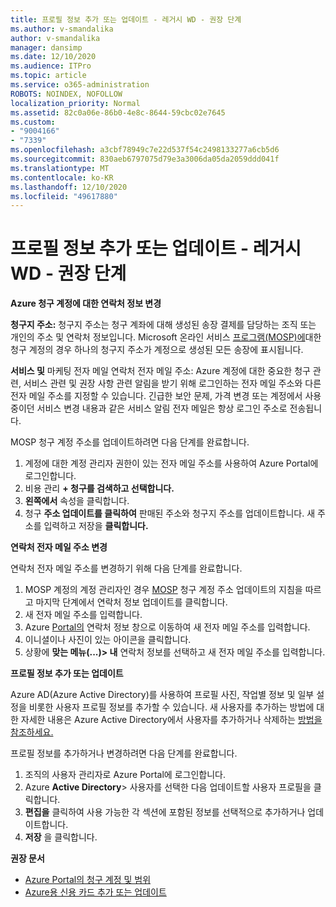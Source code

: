 ```yaml
---
title: 프로필 정보 추가 또는 업데이트 - 레거시 WD - 권장 단계
ms.author: v-smandalika
author: v-smandalika
manager: dansimp
ms.date: 12/10/2020
ms.audience: ITPro
ms.topic: article
ms.service: o365-administration
ROBOTS: NOINDEX, NOFOLLOW
localization_priority: Normal
ms.assetid: 82c0a06e-86b0-4e8c-8644-59cbc02e7645
ms.custom:
- "9004166"
- "7339"
ms.openlocfilehash: a3cbf78949c7e22d537f54c2498133277a6cb5d6
ms.sourcegitcommit: 830aeb6797075d79e3a3006da05da2059ddd041f
ms.translationtype: MT
ms.contentlocale: ko-KR
ms.lasthandoff: 12/10/2020
ms.locfileid: "49617880"
---
```

# <a name="add-or-update-profile-information---legacy-wd---recommended-steps"></a>프로필 정보 추가 또는 업데이트 - 레거시 WD - 권장 단계

**Azure 청구 계정에 대한 연락처 정보 변경**

**청구지 주소:** 청구지 주소는 청구 계좌에 대해 생성된 송장 결제를 담당하는 조직 또는 개인의 주소 및 연락처 정보입니다. Microsoft 온라인 서비스 [프로그램(MOSP)에](https://docs.microsoft.com/azure/cost-management-billing/manage/change-azure-account-profile#update-an-mosp-billing-account-address)대한 청구 계정의 경우 하나의 청구지 주소가 계정으로 생성된 모든 송장에 표시됩니다.

**서비스 및** 마케팅 전자 메일 연락처 [](https://docs.microsoft.com/azure/cost-management-billing/manage/change-azure-account-profile#change-your-contact-email-address) 전자 메일 주소: Azure 계정에 대한 중요한 청구 관련, 서비스 관련 및 권장 사항 관련 알림을 받기 위해 로그인하는 전자 메일 주소와 다른 전자 메일 주소를 지정할 수 있습니다. 긴급한 보안 문제, 가격 변경 또는 계정에서 사용 중이던 서비스 변경 내용과 같은 서비스 알림 전자 메일은 항상 로그인 주소로 전송됩니다.

MOSP 청구 계정 주소를 업데이트하려면 다음 단계를 완료합니다.
1. 계정에 대한 계정 관리자 권한이 있는 전자 메일 주소를 사용하여 Azure Portal에 로그인합니다.
2. 비용 관리 **+ 청구를 검색하고 선택합니다.** 
3. **왼쪽에서** 속성을 클릭합니다. 
4. 청구 **주소 업데이트를 클릭하여** 판매된 주소와 청구지 주소를 업데이트합니다. 새 주소를 입력하고 저장을 **클릭합니다.**

**연락처 전자 메일 주소 변경** 

연락처 전자 메일 주소를 변경하기 위해 다음 단계를 완료합니다.
1. MOSP 계정의 계정 관리자인 경우 [MOSP](https://docs.microsoft.com/azure/cost-management-billing/manage/change-azure-account-profile#update-an-mosp-billing-account-address) 청구 계정 주소 업데이트의 지침을  따르고 마지막 단계에서 연락처 정보 업데이트를 클릭합니다. 
2. 새 전자 메일 주소를 입력합니다. 
3. Azure [Portal의](https://ms.portal.azure.com/) 연락처 정보 창으로 이동하여 새 전자 메일 주소를 입력합니다. 
4. 이니셜이나 사진이 있는 아이콘을 클릭합니다. 
5. 상황에 **맞는 메뉴(...)> 내** 연락처 정보를 선택하고 새 전자 메일 주소를 입력합니다.

**프로필 정보 추가 또는 업데이트**

Azure AD(Azure Active Directory)를 사용하여 프로필 사진, 작업별 정보 및 일부 설정을 비롯한 사용자 프로필 정보를 추가할 수 있습니다. 새 사용자를 추가하는 방법에 대한 자세한 내용은 Azure Active Directory에서 사용자를 추가하거나 삭제하는 [방법을 참조하세요.](https://docs.microsoft.com/azure/active-directory/fundamentals/add-users-azure-active-directory)

프로필 정보를 추가하거나 변경하려면 다음 단계를 완료합니다.

1. 조직의 사용자 관리자로 Azure Portal에 로그인합니다.
2. Azure **Active Directory**> 사용자를 선택한 다음 업데이트할 사용자 프로필을 클릭합니다. 
3. **편집을** 클릭하여 사용 가능한 각 섹션에 포함된 정보를 선택적으로 추가하거나 업데이트합니다. 
4. **저장** 을 클릭합니다.

**권장 문서**

- [Azure Portal의 청구 계정 및 범위](https://docs.microsoft.com/azure/cost-management-billing/manage/view-all-accounts) 
- [Azure용 신용 카드 추가 또는 업데이트](https://docs.microsoft.com/azure/cost-management-billing/manage/change-credit-card)


